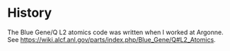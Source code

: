 # History

The Blue Gene/Q L2 atomics code was written when I worked at Argonne.
See https://wiki.alcf.anl.gov/parts/index.php/Blue_Gene/Q#L2_Atomics.
